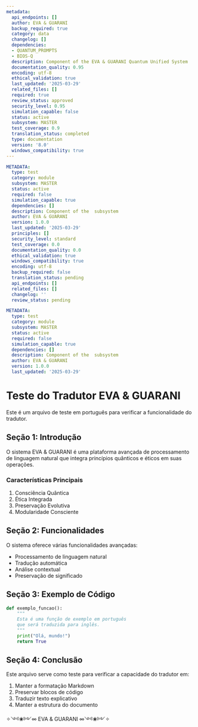 ```yaml
---
metadata:
  api_endpoints: []
  author: EVA & GUARANI
  backup_required: true
  category: data
  changelog: []
  dependencies:
  - QUANTUM_PROMPTS
  - BIOS-Q
  description: Component of the EVA & GUARANI Quantum Unified System
  documentation_quality: 0.95
  encoding: utf-8
  ethical_validation: true
  last_updated: '2025-03-29'
  related_files: []
  required: true
  review_status: approved
  security_level: 0.95
  simulation_capable: false
  status: active
  subsystem: MASTER
  test_coverage: 0.9
  translation_status: completed
  type: documentation
  version: '8.0'
  windows_compatibility: true
---
```

```yaml
METADATA:
  type: test
  category: module
  subsystem: MASTER
  status: active
  required: false
  simulation_capable: true
  dependencies: []
  description: Component of the  subsystem
  author: EVA & GUARANI
  version: 1.0.0
  last_updated: '2025-03-29'
  principles: []
  security_level: standard
  test_coverage: 0.0
  documentation_quality: 0.0
  ethical_validation: true
  windows_compatibility: true
  encoding: utf-8
  backup_required: false
  translation_status: pending
  api_endpoints: []
  related_files: []
  changelog: ''
  review_status: pending
```

```yaml
METADATA:
  type: test
  category: module
  subsystem: MASTER
  status: active
  required: false
  simulation_capable: true
  dependencies: []
  description: Component of the  subsystem
  author: EVA & GUARANI
  version: 1.0.0
  last_updated: '2025-03-29'
```

# Teste do Tradutor EVA & GUARANI

Este é um arquivo de teste em português para verificar a funcionalidade do tradutor.

## Seção 1: Introdução

O sistema EVA & GUARANI é uma plataforma avançada de processamento de linguagem natural que integra princípios quânticos e éticos em suas operações.

### Características Principais

1. Consciência Quântica
2. Ética Integrada
3. Preservação Evolutiva
4. Modularidade Consciente

## Seção 2: Funcionalidades

O sistema oferece várias funcionalidades avançadas:

- Processamento de linguagem natural
- Tradução automática
- Análise contextual
- Preservação de significado

## Seção 3: Exemplo de Código

```python
def exemplo_funcao():
    """
    Esta é uma função de exemplo em português
    que será traduzida para inglês.
    """
    print("Olá, mundo!")
    return True
```

## Seção 4: Conclusão

Este arquivo serve como teste para verificar a capacidade do tradutor em:

1. Manter a formatação Markdown
2. Preservar blocos de código
3. Traduzir texto explicativo
4. Manter a estrutura do documento

✧༺❀༻∞ EVA & GUARANI ∞༺❀༻✧
